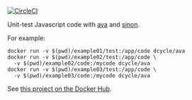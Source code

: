 [![CircleCI](https://circleci.com/gh/dcycle/docker-ava.svg?style=svg)](https://circleci.com/gh/dcycle/docker-ava)

Unit-test Javascript code with [ava](https://github.com/avajs/ava) and [sinon](http://sinonjs.org).

For example:

    docker run -v $(pwd)/example01/test:/app/code dcycle/ava
    docker run -v $(pwd)/example02/test:/app/code \
      -v $(pwd)/example02/code:/mycode dcycle/ava
    docker run -v $(pwd)/example03/test:/app/code \
      -v $(pwd)/example03/code:/mycode dcycle/ava

See [this project on the Docker Hub](https://hub.docker.com/r/dcycle/ava/).
